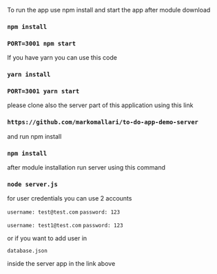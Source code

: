 To run the app use npm install and start the app after module download

### `npm install`

### `PORT=3001 npm start`

If you have yarn you can use this code

### `yarn install`

### `PORT=3001 yarn start`

please clone also the server part of this application using this link

### `https://github.com/markomallari/to-do-app-demo-server`

and run npm install

### `npm install`

after module installation run server using this command

### `node server.js`

for user credentials you can use 2 accounts

`username: test@test.com`
`password: 123`

`username: test1@test.com`
`password: 123`

or if you want to add user
in

`database.json`

inside the server app in the link above
